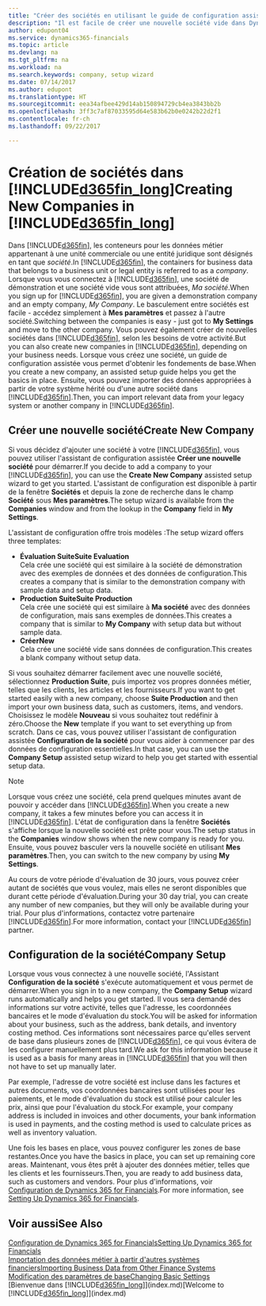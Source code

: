 ```yaml
---
title: "Créer des sociétés en utilisant le guide de configuration assistée | Microsoft Docs"
description: "Il est facile de créer une nouvelle société vide dans Dynamics 365 for Financials. Un guide de configuration assistée vous aide à l'aide de procédures, et vous pouvez importer les données métier existantes."
author: edupont04
ms.service: dynamics365-financials
ms.topic: article
ms.devlang: na
ms.tgt_pltfrm: na
ms.workload: na
ms.search.keywords: company, setup wizard
ms.date: 07/14/2017
ms.author: edupont
ms.translationtype: HT
ms.sourcegitcommit: eea34afbee429d14ab150894729cb4ea3843bb2b
ms.openlocfilehash: 3ff3c7af87033595d64e583b62b0e0242b22d2f1
ms.contentlocale: fr-ch
ms.lasthandoff: 09/22/2017

---
```

# <a name="creating-new-companies-in-included365finlongincludesd365finlongmdmd"></a><span data-ttu-id="b1b27-104">Création de sociétés dans [!INCLUDE[d365fin_long](includes/d365fin_long_md.md)]</span><span class="sxs-lookup"><span data-stu-id="b1b27-104">Creating New Companies in [!INCLUDE[d365fin_long](includes/d365fin_long_md.md)]</span></span>
<span data-ttu-id="b1b27-105">Dans [!INCLUDE[d365fin](includes/d365fin_md.md)], les conteneurs pour les données métier appartenant à une unité commerciale ou une entité juridique sont désignés en tant que *société*.</span><span class="sxs-lookup"><span data-stu-id="b1b27-105">In [!INCLUDE[d365fin](includes/d365fin_md.md)], the containers for business data that belongs to a business unit or legal entity is referred to as a *company*.</span></span> <span data-ttu-id="b1b27-106">Lorsque vous vous connectez à [!INCLUDE[d365fin](includes/d365fin_md.md)], une société de démonstration et une société vide vous sont attribuées, *Ma société*.</span><span class="sxs-lookup"><span data-stu-id="b1b27-106">When you sign up for [!INCLUDE[d365fin](includes/d365fin_md.md)], you are given a demonstration company and an empty company, *My Company*.</span></span> <span data-ttu-id="b1b27-107">Le basculement entre sociétés est facile - accédez simplement à **Mes paramètres** et passez à l'autre société.</span><span class="sxs-lookup"><span data-stu-id="b1b27-107">Switching between the companies is easy - just got to **My Settings** and move to the other company.</span></span> <span data-ttu-id="b1b27-108">Vous pouvez également créer de nouvelles sociétés dans [!INCLUDE[d365fin](includes/d365fin_md.md)], selon les besoins de votre activité.</span><span class="sxs-lookup"><span data-stu-id="b1b27-108">But you can also create new companies in [!INCLUDE[d365fin](includes/d365fin_md.md)], depending on your business needs.</span></span> <span data-ttu-id="b1b27-109">Lorsque vous créez une société, un guide de configuration assistée vous permet d'obtenir les fondements de base.</span><span class="sxs-lookup"><span data-stu-id="b1b27-109">When you create a new company, an assisted setup guide helps you get the basics in place.</span></span> <span data-ttu-id="b1b27-110">Ensuite, vous pouvez importer des données appropriées à partir de votre système hérité ou d'une autre société dans [!INCLUDE[d365fin](includes/d365fin_md.md)].</span><span class="sxs-lookup"><span data-stu-id="b1b27-110">Then, you can import relevant data from your legacy system or another company in [!INCLUDE[d365fin](includes/d365fin_md.md)].</span></span>  

## <a name="create-new-company"></a><span data-ttu-id="b1b27-111">Créer une nouvelle société</span><span class="sxs-lookup"><span data-stu-id="b1b27-111">Create New Company</span></span>
<span data-ttu-id="b1b27-112">Si vous décidez d'ajouter une société à votre [!INCLUDE[d365fin](includes/d365fin_md.md)], vous pouvez utiliser l'assistant de configuration assistée **Créer une nouvelle société** pour démarrer.</span><span class="sxs-lookup"><span data-stu-id="b1b27-112">If you decide to add a company to your [!INCLUDE[d365fin](includes/d365fin_md.md)], you can use the **Create New Company** assisted setup wizard to get you started.</span></span> <span data-ttu-id="b1b27-113">L'assistant de configuration est disponible à partir de la fenêtre **Sociétés** et depuis la zone de recherche dans le champ **Société** sous **Mes paramètres**.</span><span class="sxs-lookup"><span data-stu-id="b1b27-113">The setup wizard is available from the **Companies** window and from the lookup in the **Company** field in **My Settings**.</span></span>  

<span data-ttu-id="b1b27-114">L'assistant de configuration offre trois modèles :</span><span class="sxs-lookup"><span data-stu-id="b1b27-114">The setup wizard offers three templates:</span></span>

-   <span data-ttu-id="b1b27-115">**Évaluation Suite**</span><span class="sxs-lookup"><span data-stu-id="b1b27-115">**Suite Evaluation**</span></span>  
    <span data-ttu-id="b1b27-116">Cela crée une société qui est similaire à la société de démonstration avec des exemples de données et des données de configuration.</span><span class="sxs-lookup"><span data-stu-id="b1b27-116">This creates a company that is similar to the demonstration company with sample data and setup data.</span></span>  
-   <span data-ttu-id="b1b27-117">**Production Suite**</span><span class="sxs-lookup"><span data-stu-id="b1b27-117">**Suite Production**</span></span>  
    <span data-ttu-id="b1b27-118">Cela crée une société qui est similaire à **Ma société** avec des données de configuration, mais sans exemples de données.</span><span class="sxs-lookup"><span data-stu-id="b1b27-118">This creates a company that is similar to **My Company** with setup data but without sample data.</span></span>  
-   <span data-ttu-id="b1b27-119">**Créer**</span><span class="sxs-lookup"><span data-stu-id="b1b27-119">**New**</span></span>  
    <span data-ttu-id="b1b27-120">Cela crée une société vide sans données de configuration.</span><span class="sxs-lookup"><span data-stu-id="b1b27-120">This creates a blank company without setup data.</span></span>  

<span data-ttu-id="b1b27-121">Si vous souhaitez démarrer facilement avec une nouvelle société, sélectionnez **Production Suite**, puis importez vos propres données métier, telles que les clients, les articles et les fournisseurs.</span><span class="sxs-lookup"><span data-stu-id="b1b27-121">If you want to get started easily with a new company, choose **Suite Production** and then import your own business data, such as customers, items, and vendors.</span></span> <span data-ttu-id="b1b27-122">Choisissez le modèle **Nouveau** si vous souhaitez tout redéfinir à zéro.</span><span class="sxs-lookup"><span data-stu-id="b1b27-122">Choose the **New** template if you want to set everything up from scratch.</span></span> <span data-ttu-id="b1b27-123">Dans ce cas, vous pouvez utiliser l'assistant de configuration assistée **Configuration de la société** pour vous aider à commencer par des données de configuration essentielles.</span><span class="sxs-lookup"><span data-stu-id="b1b27-123">In that case, you can use the **Company Setup** assisted setup wizard to help you get started with essential setup data.</span></span>  

> [!NOTE]  
>   <span data-ttu-id="b1b27-124">Lorsque vous créez une société, cela prend quelques minutes avant de pouvoir y accéder dans [!INCLUDE[d365fin](includes/d365fin_md.md)].</span><span class="sxs-lookup"><span data-stu-id="b1b27-124">When you create a new company, it takes a few minutes before you can access it in [!INCLUDE[d365fin](includes/d365fin_md.md)].</span></span> <span data-ttu-id="b1b27-125">L'état de configuration dans la fenêtre **Sociétés** s'affiche lorsque la nouvelle société est prête pour vous.</span><span class="sxs-lookup"><span data-stu-id="b1b27-125">The setup status in the **Companies** window shows when the new company is ready for you.</span></span> <span data-ttu-id="b1b27-126">Ensuite, vous pouvez basculer vers la nouvelle société en utilisant **Mes paramètres**.</span><span class="sxs-lookup"><span data-stu-id="b1b27-126">Then, you can switch to the new company by using **My Settings**.</span></span>  

<span data-ttu-id="b1b27-127">Au cours de votre période d'évaluation de 30 jours, vous pouvez créer autant de sociétés que vous voulez, mais elles ne seront disponibles que durant cette période d'évaluation.</span><span class="sxs-lookup"><span data-stu-id="b1b27-127">During your 30 day trial, you can create any number of new companies, but they will only be available during your trial.</span></span> <span data-ttu-id="b1b27-128">Pour plus d'informations, contactez votre partenaire [!INCLUDE[d365fin](includes/d365fin_md.md)].</span><span class="sxs-lookup"><span data-stu-id="b1b27-128">For more information, contact your [!INCLUDE[d365fin](includes/d365fin_md.md)] partner.</span></span>  

## <a name="company-setup"></a><span data-ttu-id="b1b27-129">Configuration de la société</span><span class="sxs-lookup"><span data-stu-id="b1b27-129">Company Setup</span></span>
<span data-ttu-id="b1b27-130">Lorsque vous vous connectez à une nouvelle société, l'Assistant **Configuration de la société** s'exécute automatiquement et vous permet de démarrer.</span><span class="sxs-lookup"><span data-stu-id="b1b27-130">When you sign in to a new company, the **Company Setup** wizard runs automatically and helps you get started.</span></span> <span data-ttu-id="b1b27-131">Il vous sera demandé des informations sur votre activité, telles que l'adresse, les coordonnées bancaires et le mode d'évaluation du stock.</span><span class="sxs-lookup"><span data-stu-id="b1b27-131">You will be asked for information about your business, such as the address, bank details, and inventory costing method.</span></span> <span data-ttu-id="b1b27-132">Ces informations sont nécessaires parce qu'elles servent de base dans plusieurs zones de [!INCLUDE[d365fin](includes/d365fin_md.md)], ce qui vous évitera de les configurer manuellement plus tard.</span><span class="sxs-lookup"><span data-stu-id="b1b27-132">We ask for this information because it is used as a basis for many areas in [!INCLUDE[d365fin](includes/d365fin_md.md)] that you will then not have to set up manually later.</span></span>  

<span data-ttu-id="b1b27-133">Par exemple, l'adresse de votre société est incluse dans les factures et autres documents, vos coordonnées bancaires sont utilisées pour les paiements, et le mode d'évaluation du stock est utilisé pour calculer les prix, ainsi que pour l'évaluation du stock.</span><span class="sxs-lookup"><span data-stu-id="b1b27-133">For example, your company address is included in invoices and other documents, your bank information is used in payments, and the costing method is used to calculate prices as well as inventory valuation.</span></span>  

<span data-ttu-id="b1b27-134">Une fois les bases en place, vous pouvez configurer les zones de base restantes.</span><span class="sxs-lookup"><span data-stu-id="b1b27-134">Once you have the basics in place, you can set up remaining core areas.</span></span> <span data-ttu-id="b1b27-135">Maintenant, vous êtes prêt à ajouter des données métier, telles que les clients et les fournisseurs.</span><span class="sxs-lookup"><span data-stu-id="b1b27-135">Then, you are ready to add business data, such as customers and vendors.</span></span> <span data-ttu-id="b1b27-136">Pour plus d'informations, voir [Configuration de Dynamics 365 for Financials](setup.md).</span><span class="sxs-lookup"><span data-stu-id="b1b27-136">For more information, see [Setting Up Dynamics 365 for Financials](setup.md).</span></span>  

## <a name="see-also"></a><span data-ttu-id="b1b27-137">Voir aussi</span><span class="sxs-lookup"><span data-stu-id="b1b27-137">See Also</span></span>
[<span data-ttu-id="b1b27-138">Configuration de Dynamics 365 for Financials</span><span class="sxs-lookup"><span data-stu-id="b1b27-138">Setting Up Dynamics 365 for Financials</span></span>](setup.md)  
[<span data-ttu-id="b1b27-139">Importation des données métier à partir d'autres systèmes financiers</span><span class="sxs-lookup"><span data-stu-id="b1b27-139">Importing Business Data from Other Finance Systems</span></span>](upload-data.md)  
[<span data-ttu-id="b1b27-140">Modification des paramètres de base</span><span class="sxs-lookup"><span data-stu-id="b1b27-140">Changing Basic Settings</span></span>](ui-change-basic-settings.md)  
<span data-ttu-id="b1b27-141">[Bienvenue dans [!INCLUDE[d365fin_long](includes/d365fin_long_md.md)]](index.md)</span><span class="sxs-lookup"><span data-stu-id="b1b27-141">[Welcome to [!INCLUDE[d365fin_long](includes/d365fin_long_md.md)]](index.md)</span></span>  

